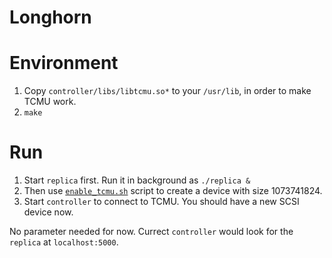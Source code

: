 # Longhorn

# Environment

1. Copy `controller/libs/libtcmu.so*` to your `/usr/lib`, in order to make TCMU work.
2. `make`

# Run

1. Start `replica` first. Run it in background as `./replica &`
2. Then use [`enable_tcmu.sh`](https://gist.github.com/yasker/866979552ad6aae581cc#file-enable_tcmu-sh) script to create a device with size 1073741824.
3. Start `controller` to connect to TCMU. You should have a new SCSI device now.

No parameter needed for now. Currect `controller` would look for the `replica` at `localhost:5000`.

